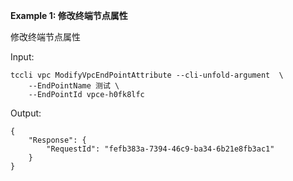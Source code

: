 **Example 1: 修改终端节点属性**

修改终端节点属性

Input: 

```
tccli vpc ModifyVpcEndPointAttribute --cli-unfold-argument  \
    --EndPointName 测试 \
    --EndPointId vpce-h0fk8lfc
```

Output: 
```
{
    "Response": {
        "RequestId": "fefb383a-7394-46c9-ba34-6b21e8fb3ac1"
    }
}
```

